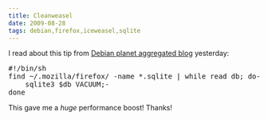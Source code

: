 ```yaml
---
title: Cleanweasel
date: 2009-08-28
tags: debian,firefox,iceweasel,sqlite
---
```

I read about this tip from <a href="http://costela.net/2009/08/forcing-a-bit-of-house-cleaning-old-news-for-most-probably/">Debian planet aggregated blog</a> yesterday:

<pre class="sh_sh">#!/bin/sh
find ~/.mozilla/firefox/ -name *.sqlite | while read db; do-
    sqlite3 $db VACUUM;-
done
</pre>
This gave me a *huge* performance boost! Thanks!

